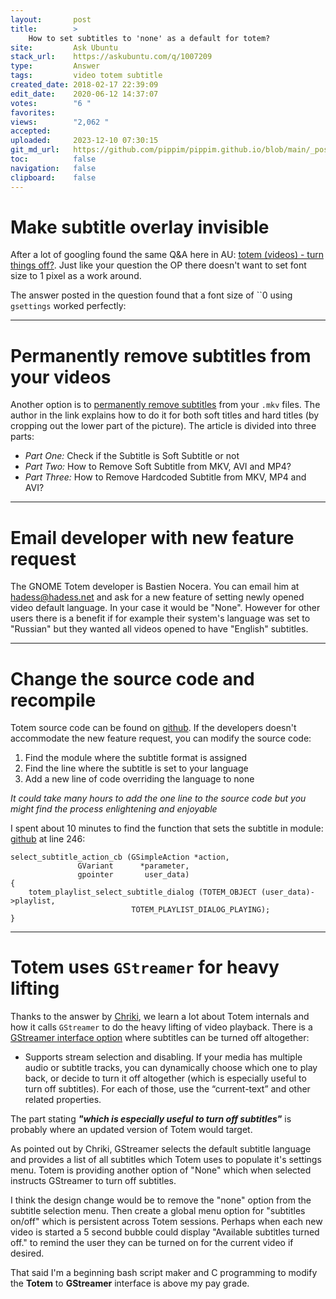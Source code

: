```yaml
---
layout:       post
title:        >
    How to set subtitles to 'none' as a default for totem?
site:         Ask Ubuntu
stack_url:    https://askubuntu.com/q/1007209
type:         Answer
tags:         video totem subtitle
created_date: 2018-02-17 22:39:09
edit_date:    2020-06-12 14:37:07
votes:        "6 "
favorites:    
views:        "2,062 "
accepted:     
uploaded:     2023-12-10 07:30:15
git_md_url:   https://github.com/pippim/pippim.github.io/blob/main/_posts/2018/2018-02-17-How-to-set-subtitles-to-_none_-as-a-default-for-totem_.md
toc:          false
navigation:   false
clipboard:    false
---
```


# Make subtitle overlay invisible

After a lot of googling found the same Q&A here in AU: [totem (videos) - turn things off?][1]. Just like your question the OP there doesn't want to set font size to 1 pixel as a work around.

The answer posted in the question found that a font size of ``0 using `gsettings` worked perfectly:


----------


# Permanently remove subtitles from your videos


Another option is to [permanently remove subtitles][2] from your `.mkv` files. The author in the link explains how to do it for both soft titles and hard titles (by cropping out the lower part of the picture). The article is divided into three parts:

- *Part One:* Check if the Subtitle is Soft Subtitle or not
- *Part Two:* How to Remove Soft Subtitle from MKV, AVI and MP4?
- *Part Three:* How to Remove Hardcoded Subtitle from MKV, MP4 and AVI?


----------

# Email developer with new feature request

The GNOME Totem developer is Bastien Nocera. You can email him at hadess@hadess.net and ask for a new feature of setting newly opened video default language. In your case it would be "None". However for other users there is a benefit if for example their system's language was set to "Russian" but they wanted all videos opened to have "English" subtitles.

----------

# Change the source code and recompile

Totem source code can be found on [github][3]. If the developers doesn't accommodate the new feature request, you can modify the source code:

 1. Find the module where the subtitle format is assigned
 2. Find the line where the subtitle is set to your language
 3. Add a new line of code overriding the language to none

*It could take many hours to add the one line to the source code but you might find the process enlightening and enjoyable*

I spent about 10 minutes to find the function that sets the subtitle in module: [github][4] at line 246:

``` 
select_subtitle_action_cb (GSimpleAction *action,
               GVariant      *parameter,
               gpointer       user_data)
{
    totem_playlist_select_subtitle_dialog (TOTEM_OBJECT (user_data)->playlist,
                           TOTEM_PLAYLIST_DIALOG_PLAYING);
}
```


----------

# Totem uses `GStreamer` for heavy lifting

Thanks to the answer by [Chriki][5], we learn a lot about Totem internals and how it calls `GStreamer` to do the heavy lifting of video playback. There is a [GStreamer interface option][6] where subtitles can be turned off altogether:

- Supports stream selection and disabling. If your media has multiple audio or subtitle tracks, you can dynamically choose which one to play back, or decide to turn it off altogether (which is especially useful to turn off subtitles). For each of those, use the “current-text” and other related properties.

The part stating ***"which is especially useful to turn off subtitles"*** is probably where an updated version of Totem would target.

As pointed out by Chriki, GStreamer selects the default subtitle language and provides a list of all subtitles which Totem uses to populate it's settings menu. Totem is providing another option of "None" which when selected instructs GStreamer to turn off subtitles.

I think the design change would be to remove the "none" option from the subtitle selection menu. Then create a global menu option for "subtitles on/off" which is persistent across Totem sessions. Perhaps when each new video is started a 5 second bubble could display "Available subtitles turned off." to remind the user they can be turned on for the current video if desired.

That said I'm a beginning bash script maker and C programming to modify the **Totem** to **GStreamer** interface is above my pay grade.

  [1]: https://askubuntu.com/questions/632222/totem-videos-turn-things-off
  [2]: http://www.faasoft.com/articles/remove-subtitles-from-mkv-avi-mp4.html
  [3]: https://github.com/GNOME/totem
  [4]: https://github.com/GNOME/totem/blob/master/src/totem-menu.c
  [5]: https://askubuntu.com/users/137449/chriki
  [6]: https://gstreamer.freedesktop.org/documentation/application-development/highlevel/playback-components.html
